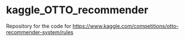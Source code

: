 # kaggle_OTTO_recommender
Repository for the code for https://www.kaggle.com/competitions/otto-recommender-system/rules
